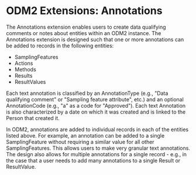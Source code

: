 ODM2 Extensions: Annotations
============================
The Annotations extension enables users to create data qualifying comments or notes about entities within an ODM2 instance. The Annotations extension is designed such that one or more annotations can be added to records in the following entities:

* SamplingFeatures
* Actions
* Methods
* Results
* ResultValues

Each text annotation is classified by an AnnotationType (e.g., "Data qualifying comment" or "Sampling feature attribute", etc.) and an optional AnnotationCode (e.g., "a" as a code for "Approved"). Each text Annotation is also characterized by a date on which it was created and is linked to the Person that created it. 

In ODM2, annotations are added to individual records in each of the entities listed above. For example, an annotation can be added to a single SamplingFeature without requiring a similar value for all other SamplingFeatures. This allows users to make very granular text annotations. The design also allows for multiple annotations for a single record - e.g., in the case that a user needs to add many annotations to a single Result or ResultValue.
